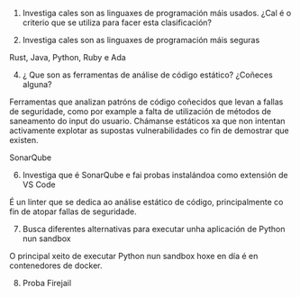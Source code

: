 1. Investiga cales son as linguaxes de programación máis usados. ¿Cal é o criterio que se utiliza para facer esta clasificación?



3. Investiga cales son as linguaxes de programación máis seguras

Rust, Java, Python, Ruby e Ada

4. ¿ Que son as ferramentas de análise de código estático? ¿Coñeces alguna?

Ferramentas que analizan patróns de código coñecidos que levan a fallas de seguridade, como por example a falta de utilización de métodos de saneamento do input do usuario. Chámanse estáticos xa que non intentan activamente explotar as supostas vulnerabilidades co fin de demostrar que existen.

SonarQube

6. Investiga que é SonarQube e fai probas instalándoa como extensión de VS Code

É un linter que se dedica ao análise estático de código, principalmente co fin de atopar fallas de seguridade.

7. Busca diferentes alternativas para executar unha aplicación de Python nun sandbox

O principal xeito de executar Python nun sandbox hoxe en día é en contenedores de docker.

8. Proba Firejail